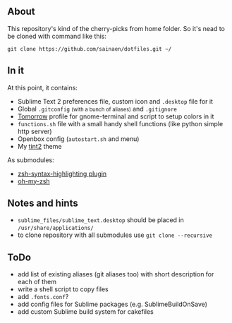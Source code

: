 ## About

This repository's kind of the cherry-picks from home folder. So it's nead to be cloned with command like this:

	git clone https://github.com/sainaen/dotfiles.git ~/

## In it
At this point, it contains:

* Sublime Text 2 preferences file, custom icon and `.desktop` file for it
* Global `.gitconfig` <small>(with a bunch of aliases)</small> and `.gitignore`
* [Tomorrow](https://github.com/chriskempson/tomorrow-theme) profile for gnome-terminal and script to setup colors in it
* `functions.sh` file with a small handy shell functions (like python simple http server)
* Openbox config (`autostart.sh` and menu)
* My [tint2](code.google.com/p/tint2/) theme

As submodules:

* [zsh-syntax-highlighting plugin](https://github.com/zsh-users/zsh-syntax-highlighting)
* [oh-my-zsh](https://github.com/robbyrussell/oh-my-zsh)

## Notes and hints

* `sublime_files/sublime_text.desktop` should be placed in `/usr/share/applications/`
* to clone repository with all submodules use `git clone --recursive`

## ToDo

* add list of existing aliases (git aliases too) with short description for each of them
* write a shell script to copy files
* add `.fonts.conf`?
* add config files for Sublime packages (e.g. SublimeBuildOnSave)
* add custom Sublime build system for cakefiles
